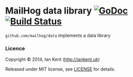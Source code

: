 MailHog data library [![GoDoc](https://godoc.org/github.com/mailhog/data?status.svg)](https://godoc.org/github.com/mailhog/data) [![Build Status](https://travis-ci.org/mailhog/data.svg?branch=master)](https://travis-ci.org/mailhog/data)
=========

`github.com/mailhog/data` implements a data library

### Licence

Copyright ©‎ 2014, Ian Kent (http://iankent.uk)

Released under MIT license, see [LICENSE](LICENSE.md) for details.
